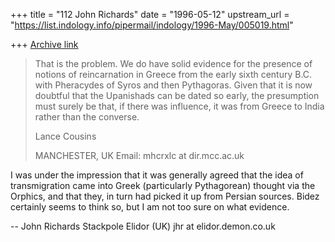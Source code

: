 +++
title = "112 John Richards"
date = "1996-05-12"
upstream_url = "https://list.indology.info/pipermail/indology/1996-May/005019.html"

+++
[Archive link](https://list.indology.info/pipermail/indology/1996-May/005019.html)


> That is the problem. We do have solid evidence for the presence of 
notions
> of reincarnation in Greece from the early sixth century B.C. with
> Pheracydes of Syros and then Pythagoras. Given that it is now doubtful 
that
> the Upanishads can be dated so early, the presumption must surely be 
that,
> if there was influence, it was from Greece to India rather than the
> converse.
> 
> Lance Cousins
> 
> MANCHESTER, UK
> Email: mhcrxlc at dir.mcc.ac.uk
> 

I was under the impression that it was generally agreed that the idea of 
transmigration came into Greek (particularly Pythagorean) thought via 
the Orphics, and that they, in turn had picked it up from Persian 
sources. Bidez certainly seems to think so, but I am not too sure on 
what evidence.

-- 
John Richards
Stackpole Elidor (UK)
jhr at elidor.demon.co.uk






